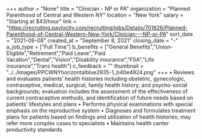 +++
author = "None"
title = "Clinician - NP or PA"
organization = "Planned Parenthood of Central and Western NY"
location = "New York"
salary = "Starting at $43/hour"
link = "https://recruiting.paylocity.com/recruiting/jobs/Details/701626/Planned-Parenthood-of-Central-Western-New-York/Clinician---NP-or-PA"
sort_date = "2021-09-08"
created_at = "September 8, 2021"
closing_date = "-"
a_job_type = ["Full Time"]
b_benefits = ["General Benefits","Union-Eligible","Retirement","Paid Leave","Paid Vacation","Dental","Vision","Disability insurance","FSA","Life insurance","Trans health"]
c_feedback = ""
thumbnail = "../../images/PPCWNYhorizontalblue2935-1_b40e4924.png"
+++
• Reviews and evaluates patients’ health histories including obstetric, gynecologic, contraceptive, medical, surgical, family health history, and psycho-social backgrounds; evaluation includes the assessment of the effectiveness of current contraceptive methods, and identification of future needs based on patients’ lifestyles and plans
• Performs physical examinations with special emphasis on the reproductive system
• Diagnoses and formulates treatment plans for patients based on findings and utilization of health histories; may refer more complex cases to specialists
• Maintains health center productivity standards